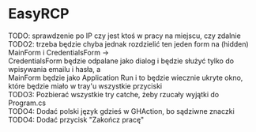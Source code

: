 # EasyRCP

TODO: sprawdzenie po IP czy jest ktoś w pracy na miejscu, czy zdalnie <br />
TODO2: trzeba będzie chyba jednak rozdzielić ten jeden form na (hidden) MainForm i CredentialsForm -> <br />
CredentialsForm będzie odpalane jako dialog i będzie służyć tylko do wpisywania emailu i hasła, a <br />
MainForm będzie jako Application Run i to będzie wiecznie ukryte okno, które będzie miało w tray'u wszystkie przyciski <br />
TODO3: Pozbierać wszystkie try catche, żeby rzucały wyjątki do Program.cs <br />
TODO4: Dodać polski język gdzieś w GHAction, bo sądziwne znaczki <br />
TODO4: Dodać przycisk "Zakończ pracę" <br />
